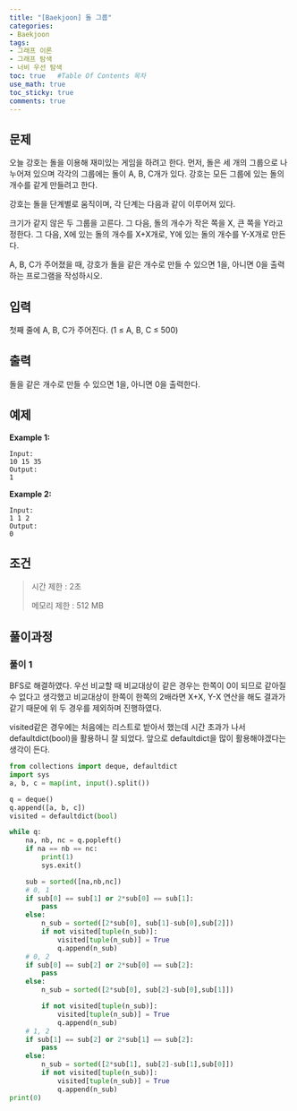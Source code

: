 ```yaml
---
title: "[Baekjoon] 돌 그룹"
categories: 
- Baekjoon
tags:
- 그래프 이론
- 그래프 탐색
- 너비 우선 탐색
toc: true   #Table Of Contents 목차 
use_math: true
toc_sticky: true
comments: true
---
```


## 문제

오늘 강호는 돌을 이용해 재미있는 게임을 하려고 한다. 먼저, 돌은 세 개의 그룹으로 나누어져 있으며 각각의 그룹에는 돌이 A, B, C개가 있다. 강호는 모든 그룹에 있는 돌의 개수를 같게 만들려고 한다.

강호는 돌을 단계별로 움직이며, 각 단계는 다음과 같이 이루어져 있다.

크기가 같지 않은 두 그룹을 고른다. 그 다음, 돌의 개수가 작은 쪽을 X, 큰 쪽을 Y라고 정한다. 그 다음, X에 있는 돌의 개수를 X+X개로, Y에 있는 돌의 개수를 Y-X개로 만든다.

A, B, C가 주어졌을 때, 강호가 돌을 같은 개수로 만들 수 있으면 1을, 아니면 0을 출력하는 프로그램을 작성하시오.

## 입력

첫째 줄에 A, B, C가 주어진다. (1 ≤ A, B, C ≤ 500)

## 출력

돌을 같은 개수로 만들 수 있으면 1을, 아니면 0을 출력한다.

## 예제

**Example 1:**

```
Input: 
10 15 35
Output: 
1
```

**Example 2:**

```
Input:
1 1 2
Output:
0
```

## 조건

> 시간 제한 : 2초
>
> 메모리 제한 : 512 MB

## 풀이과정

### 풀이 1

BFS로 해결하였다. 우선 비교할 때 비교대상이 같은 경우는 한쪽이 0이 되므로 같아질 수 없다고 생각했고 비교대상이 한쪽이 한쪽의 2배라면 X+X, Y-X 연산을 해도 결과가 같기 때문에 위 두 경우를 제외하며 진행하였다.

visited같은 경우에는 처음에는 리스트로 받아서 했는데 시간 초과가 나서 defaultdict(bool)을 활용하니 잘 되었다. 앞으로 defaultdict을 많이 활용해야겠다는 생각이 든다.

```python
from collections import deque, defaultdict
import sys
a, b, c = map(int, input().split())

q = deque()
q.append([a, b, c])
visited = defaultdict(bool)

while q:
    na, nb, nc = q.popleft()
    if na == nb == nc:
        print(1)
        sys.exit()

    sub = sorted([na,nb,nc])
    # 0, 1
    if sub[0] == sub[1] or 2*sub[0] == sub[1]:
        pass
    else:
        n_sub = sorted([2*sub[0], sub[1]-sub[0],sub[2]])
        if not visited[tuple(n_sub)]:
            visited[tuple(n_sub)] = True
            q.append(n_sub)
    # 0, 2
    if sub[0] == sub[2] or 2*sub[0] == sub[2]:
        pass
    else:
        n_sub = sorted([2*sub[0], sub[2]-sub[0],sub[1]])

        if not visited[tuple(n_sub)]:
            visited[tuple(n_sub)] = True
            q.append(n_sub)
    # 1, 2
    if sub[1] == sub[2] or 2*sub[1] == sub[2]:
        pass
    else:
        n_sub = sorted([2*sub[1], sub[2]-sub[1],sub[0]])
        if not visited[tuple(n_sub)]:
            visited[tuple(n_sub)] = True
            q.append(n_sub)
print(0)
```



